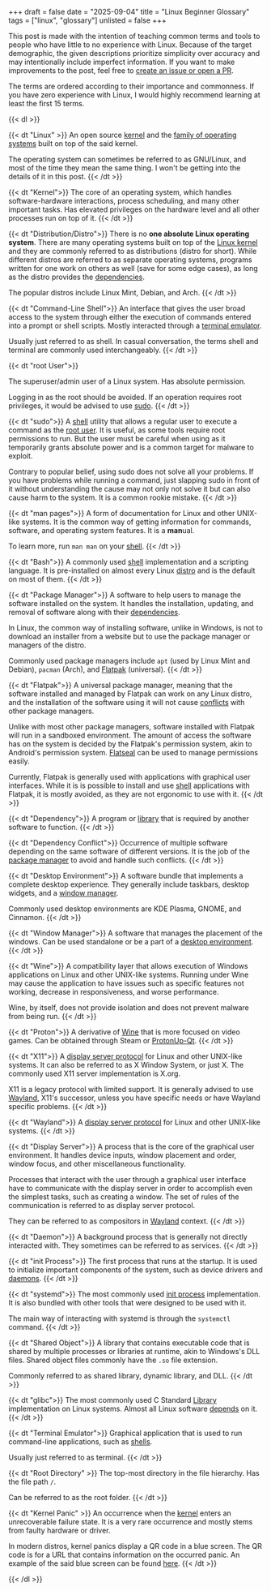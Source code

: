 +++
draft = false
date = "2025-09-04"
title = "Linux Beginner Glossary"
tags = ["linux", "glossary"]
unlisted = false
+++

This post is made with the intention of teaching common terms and tools to people who
have little to no experience with Linux. Because of the target demographic, the given
descriptions prioritize simplicity over accuracy and may intentionally include imperfect
information. If you want to make improvements to the post, feel free to [create an issue or open a PR](https://github.com/Brogolem35/brogolem35.github.io).

The terms are ordered according to their importance and commonness. If you have zero
experience with Linux, I would highly recommend learning at least the first 15 terms. 

{{< dl >}}

{{< dt "Linux" >}}
An open source [kernel](#kernel) and the [family of operating systems](#distribution/distro)
built on top of the said kernel.

The operating system can sometimes be referred to as GNU/Linux, and most of the time they
mean the same thing. I won't be getting into the details of it in this post.
{{< /dt >}}

{{< dt "Kernel">}}
The core of an operating system, which handles software-hardware interactions, process
scheduling, and many other important tasks. Has elevated privileges on the hardware level
and all other processes run on top of it.
{{< /dt >}}

{{< dt "Distribution/Distro">}}
There is no **one absolute Linux operating system**. There are many operating systems
built on top of the [Linux kernel](#linux) and they are commonly referred to as distributions
(distro for short). While different distros are referred to as separate operating systems,
programs written for one work on others as well (save for some edge cases), as long
as the distro provides the [dependencies](#dependency).

The popular distros include Linux Mint, Debian, and Arch.
{{< /dt >}}

{{< dt "Command-Line Shell">}}
An interface that gives the user broad access to the system through either the execution
of commands entered into a prompt or shell scripts. Mostly interacted through a [terminal emulator](#terminal-emulator).

Usually just referred to as shell. In casual conversation, the terms shell and terminal
are commonly used interchangeably.
{{< /dt >}}

{{< dt "root User">}}

The superuser/admin user of a Linux system. Has absolute permission.

Logging in as the root should be avoided. If an operation requires root privileges, it
would be advised to use [sudo](#sudo).
{{< /dt >}}

{{< dt "sudo">}}
A [shell](#command-line-shell) utility that allows a regular user to execute a command as the [root user](#root-user).
It is useful, as some tools require root permissions to run. But the user must be careful
when using as it temporarily grants absolute power and is a common target for malware
to exploit.

Contrary to popular belief, using sudo does not solve all your problems. If you have
problems while running a command, just slapping sudo in front of it without understanding
the cause may not only not solve it but can also cause harm to the system. It is a
common rookie mistake.
{{< /dt >}}

{{< dt "man pages">}}
A form of documentation for Linux and other UNIX-like systems. It is the common way of
getting information for commands, software, and operating system features. It is a **man**ual.

To learn more, run `man man` on your [shell](#command-line-shell).
{{< /dt >}}

{{< dt "Bash">}}
A commonly used [shell](#command-line-shell) implementation and a scripting language. It
is pre-installed on almost every Linux [distro](#distribution/distro) and is the default
on most of them.
{{< /dt >}}

{{< dt "Package Manager">}}
A software to help users to manage the software installed on the system. It handles the
installation, updating, and removal of software along with their [dependencies](#dependency).

In Linux, the common way of installing software, unlike in Windows, is not to download
an installer from a website but to use the package manager or managers of the distro.

Commonly used package managers include `apt` (used by Linux Mint and Debian), `pacman` (Arch),
and [Flatpak](#flatpak) (universal).
{{< /dt >}}

{{< dt "Flatpak">}}
A universal package manager, meaning that the software installed and managed by Flatpak
can work on any Linux distro, and the installation of the software using it will not cause
[conflicts](#dependency-conflict) with other package managers.

Unlike with most other package managers, software installed with Flatpak will run in a sandboxed
environment. The amount of access the software has on the system is decided by the Flatpak's
permission system, akin to Android's permission system. [Flatseal](https://flathub.org/apps/com.github.tchx84.Flatseal)
can be used to manage permissions easily.

Currently, Flatpak is generally used with applications with graphical user interfaces.
While it is is possible to install and use [shell](#command-line-shell) applications with
Flatpak, it is mostly avoided, as they are not ergonomic to use with it.
{{< /dt >}}

{{< dt "Dependency">}}
A program or [library](#shared-object) that is required by another software to function.
{{< /dt >}}

{{< dt "Dependency Conflict">}}
Occurrence of multiple software depending on the same software of different versions.
It is the job of the [package manager](#package-manager) to avoid and handle such conflicts.
{{< /dt >}}

{{< dt "Desktop Environment">}}
A software bundle that implements a complete desktop experience. They generally
include taskbars, desktop widgets, and a [window manager](#window-manager).

Commonly used desktop environments are KDE Plasma, GNOME, and Cinnamon.
{{< /dt >}}

{{< dt "Window Manager">}}
A software that manages the placement of the windows. Can be used standalone or be a part
of a [desktop environment](#desktop-environment).
{{< /dt >}}

{{< dt "Wine">}}
A compatibility layer that allows execution of Windows applications on Linux and other
UNIX-like systems. Running under Wine may cause the application to have issues such as
specific features not working, decrease in responsiveness, and worse performance.

Wine, by itself, does not provide isolation and does not prevent malware from being run.
{{< /dt >}}

{{< dt "Proton">}}
A derivative of [Wine](#wine) that is more focused on video games. Can be obtained
through Steam or [ProtonUp-Qt](https://github.com/DavidoTek/ProtonUp-Qt).
{{< /dt >}}

{{< dt "X11">}}
A [display server protocol](#display-server) for Linux and other UNIX-like systems. It
can also be referred to as X Window System, or just X. The commonly used X11 server implementation
is X.org.

X11 is a legacy protocol with limited support. It is generally advised to use [Wayland](#wayland),
X11's successor, unless you have specific needs or have Wayland specific problems.
{{< /dt >}}

{{< dt "Wayland">}}
A [display server protocol](#display-server) for Linux and other UNIX-like systems.
{{< /dt >}}

{{< dt "Display Server">}}
A process that is the core of the graphical user environment. It handles device inputs,
window placement and order, window focus, and other miscellaneous functionality.

Processes that interact with the user through a graphical user interface have to communicate
with the display server in order to accomplish even the simplest tasks, such as creating
a window. The set of rules of the communication is referred to as display server protocol. 

They can be referred to as compositors in [Wayland](#wayland) context.
{{< /dt >}}

{{< dt "Daemon">}}
A background process that is generally not directly interacted with. They sometimes can be
referred to as services. 
{{< /dt >}}

{{< dt "init Process">}}
The first process that runs at the startup. It is used to initialize important components
of the system, such as device drivers and [daemons](#daemon).
{{< /dt >}}

{{< dt "systemd">}}
The most commonly used [init process](#init-process) implementation. It is also bundled
with other tools that were designed to be used with it.

The main way of interacting with systemd is through the `systemctl` command.
{{< /dt >}}

{{< dt "Shared Object">}}
A library that contains executable code that is shared by multiple processes or libraries
at runtime, akin to Windows's DLL files. Shared object files commonly have the `.so` file
extension.

Commonly referred to as shared library, dynamic library, and DLL.
{{< /dt >}}

{{< dt "glibc">}}
The most commonly used C Standard [Library](#shared-object) implementation on Linux systems.
Almost all Linux software [depends](#dependency) on it.
{{< /dt >}}

{{< dt "Terminal Emulator">}}
Graphical application that is used to run command-line applications, such as [shells](#command-line-shell).

Usually just referred to as terminal.
{{< /dt >}}

{{< dt "Root Directory" >}}
The top-most directory in the file hierarchy. Has the file path `/`.

Can be referred to as the root folder.
{{< /dt >}}

{{< dt "Kernel Panic" >}}
An occurrence when the [kernel](#kernel) enters an unrecoverable failure state. It is
a very rare occurrence and mostly stems from faulty hardware or driver.

In modern distros, kernel panics display a QR code in a blue screen. The QR code is for
a URL that contains information on the occurred panic. An example of the said blue screen
can be found [here](https://bbs.archlinux.org/viewtopic.php?pid=2256536#p2256536).
{{< /dt >}}

{{< /dl >}}